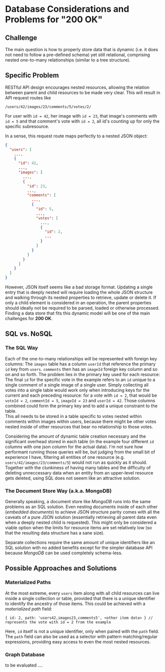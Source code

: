 # Database Considerations and Problems for "200 OK"

## Challenge

The main question is how to properly store data that is dynamic (i.e. it does not need to follow a pre-defined schema) yet still relational, comprising nested one-to-many relationships (similar to a tree structure).

## Specific Problem

RESTful API design encourages nested resources, allowing the relation between parent and child resources to be made very clear. This will result in API request routes like

```
/users/42/images/23/comments/5/votes/2/
```

For user with `id = 42`, her image with `id = 23`, that image's comments with `id = 5` and that comment's vote with `id = 2`, all id's counting up for only the specific subresource.

In a sense, this request route maps perfectly to a nested JSON object: 

```json
{
  "users": [
    ...,
    {
      "id": 42,
      ...,
      "images": [
        ...,
        {
          "id": 23,
          ...,
          "comments": [
            ...,
            {
              "id": 5,
              ...,
              "votes": [
                ...,
                {
                  "id": 2,
                  ...
                }
              ]
            }
          ]
        }
      ]
    }
  ]
}
```

However, JSON itself seems like a bad storage format. Updating a single entry that is deeply nested will require loading the whole JSON structure and walking through its nested properties to retrieve, update or delete it. If only a child element is considered in an operation, the parent properties should ideally not be required to be parsed, loaded or otherwise processed.  
Finding a data store that fits this dynamic model will be one of the main challenges for **200 OK**.

## SQL vs. NoSQL

### The SQL Way

Each of the one-to-many relationships will be represented with foreign key columns: The `images` table has a column `userId` that reference the primary `id` key from `users`. `comments` then has an `imageId` foreign key column and so on and so forth. The problem lies in the primary key used for each resource: The final `id` for the specific vote in the example refers to an `id` unique to a single comment of a single image of a single user. Simply collecting all votes into a single table would work only when introducing keys for the current and each preceding resource: for a vote with `id = 2`, that would be `voteId = 2`, `commentId = 5`, `imageId = 23` and `userId = 42`. Those columns combined could form the primary key and to add a unique constraint to the table.  
This all needs to be stored in a table specific to votes nested within comments within images within users, because there might be other votes nested inside of other resources that bear no relationship to those votes.

Considering the amount of dynamic table creation necessary and the significant overhead stored in each table (in the example four different `id` columns with one json column for the actual data). I'm not sure how performant running those queries will be, but judging from the small bit of experience I have, filtering all entities of one resource (e.g. `users/42/images/23/comments/5`) would not run as quickly as it should. Together with the clunkiness of having many tables and the difficulty of deleting unneccessary data when an entity from an upper-level resource gets deleted, using SQL does not seeem like an attractive solution.

### The Document Store Way (a.k.a. MongoDB)

Generally speaking, a document store like _MongoDB_ runs into the same problems as an SQL solution. Even nesting documents inside of each other (_embedded documents_) to achieve JSON structure parity comes with all the caveats of a pure JSON solution (essentially retrieving all parent data even when a deeply nested child is requested). This might only be considered a viable option when the limits for resource items are set relatively low (so that the resulting data structure has a sane size).  

Separate collections require the same amount of unique identifiers like an SQL solution with no added benefits except for the simpler database API because _MongoDB_ can be used completely schema-less.

## Possible Approaches and Solutions

### Materialized Paths

At the most extreme, every `users` item along with all child resources can live inside a single collection or table, provided that there is a unique identifier to identify the ancestry of those items. This could be achieved with a _materialized path_ field:

```
{ id: 2, path: 'users42,images23,comments5', <other item data> } // represents the vote with id = 2 from the example
```

Here, `id` itself is not a unique identifier, only when paired with the `path` field. The `path` field can also be used as a selector with pattern matching/regular expressions, providing easy access to even the most nested resources.

### Graph Database

to be evaluated ....